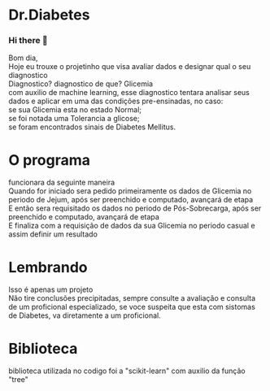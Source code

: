 # Dr.Diabetes
### Hi there 👋
Bom dia,  
Hoje eu trouxe o projetinho que visa avaliar dados e designar qual o seu diagnostico  
Diagnostico? diagnostico de que? Glicemia  
com auxilio de machine learning, esse diagnostico tentara analisar seus dados e aplicar em uma das condições pre-ensinadas, no caso:  
se sua Glicemia esta no estado Normal;  
se foi notada uma Tolerancia a glicose;  
se foram encontrados sinais de Diabetes Mellitus.  
  
# O programa
funcionara da seguinte maneira  
Quando for iniciado sera pedido primeiramente os dados de Glicemia no periodo de Jejum, após ser preenchido e computado, avançará de etapa  
E então sera requisitado os dados no periodo de Pós-Sobrecarga, após ser preenchido e computado, avançará de etapa  
E finaliza com a requisição de dados da sua Glicemia no periodo casual e assim definir um resultado  
  
# Lembrando  
Isso é apenas um projeto  
Não tire conclusões precipitadas, sempre consulte a avaliação e consulta de um proficional especializado, se voce suspeita que esta com sistomas de Diabetes, va diretamente a um proficional.
  
# Biblioteca
biblioteca utilizada no codigo foi a "scikit-learn"
com auxilio da função "tree"
<!--
**RockQuince/RockQuince** is a ✨ _special_ ✨ repository because its `README.md` (this file) appears on your GitHub profile.

Here are some ideas to get you started:

- 🔭 I’m currently working on ...
- 🌱 I’m currently learning ...
- 👯 I’m looking to collaborate on ...
- 🤔 I’m looking for help with ...
- 💬 Ask me about ...
- 📫 How to reach me: ...
- 😄 Pronouns: ...
- ⚡ Fun fact: ...
-->

